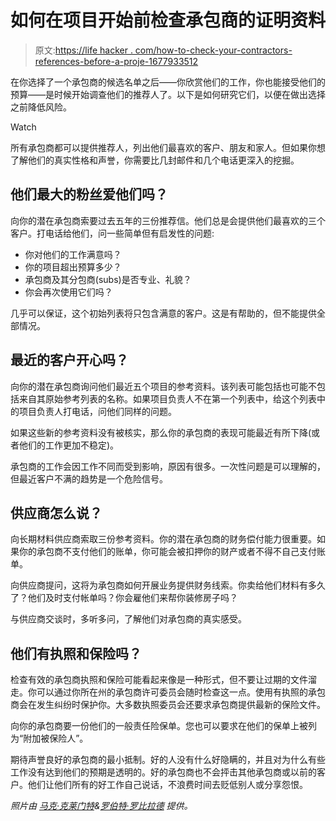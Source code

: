# 如何在项目开始前检查承包商的证明资料

> 原文:[https://life hacker . com/how-to-check-your-contractors-references-before-a-proje-1677933512](https://lifehacker.com/how-to-check-your-contractors-references-before-a-proje-1677933512)

在你选择了一个承包商的候选名单之后——你欣赏他们的工作，你也能接受他们的预算——是时候开始调查他们的推荐人了。以下是如何研究它们，以便在做出选择之前降低风险。

Watch

所有承包商都可以提供推荐人，列出他们最喜欢的客户、朋友和家人。但如果你想了解他们的真实性格和声誉，你需要比几封邮件和几个电话更深入的挖掘。

## 他们最大的粉丝爱他们吗？

向你的潜在承包商索要过去五年的三份推荐信。他们总是会提供他们最喜欢的三个客户。打电话给他们，问一些简单但有启发性的问题:

*   你对他们的工作满意吗？
*   你的项目超出预算多少？
*   承包商及其分包商(subs)是否专业、礼貌？
*   你会再次使用它们吗？

几乎可以保证，这个初始列表将只包含满意的客户。这是有帮助的，但不能提供全部情况。

## 最近的客户开心吗？

向你的潜在承包商询问他们最近五个项目的参考资料。该列表可能包括也可能不包括来自其原始参考列表的名称。如果项目负责人不在第一个列表中，给这个列表中的项目负责人打电话，问他们同样的问题。

如果这些新的参考资料没有被核实，那么你的承包商的表现可能最近有所下降(或者他们的工作更加不稳定)。

承包商的工作会因工作不同而受到影响，原因有很多。一次性问题是可以理解的，但最近客户不满的趋势是一个危险信号。

## 供应商怎么说？

向长期材料供应商索取三份参考资料。你的潜在承包商的财务偿付能力很重要。如果你的承包商不支付他们的账单，你可能会被扣押你的财产或者不得不自己支付账单。

向供应商提问，这将为承包商如何开展业务提供财务线索。你卖给他们材料有多久了？他们及时支付帐单吗？你会雇他们来帮你装修房子吗？

与供应商交谈时，多听多问，了解他们对承包商的真实感受。

## 他们有执照和保险吗？

检查有效的承包商执照和保险可能看起来像是一种形式，但不要让过期的文件溜走。你可以通过你所在州的承包商许可委员会随时检查这一点。使用有执照的承包商会在发生纠纷时保护你。大多数执照委员会还要求承包商提供最新的保险文件。

向你的承包商要一份他们的一般责任险保单。您也可以要求在他们的保单上被列为“附加被保险人”。

期待声誉良好的承包商的最小抵制。好的人没有什么好隐瞒的，并且对为什么有些工作没有达到他们的预期是透明的。好的承包商也不会抨击其他承包商或以前的客户。他们让他们所有的好工作自己说话，不浪费时间去贬低别人或分享怨恨。

*照片由* [*马克·克莱门特*](http://www.myfixituplife.com)*&*[*罗伯特·罗比拉德*](http://www.aconcordcarpenter.com) *提供。*